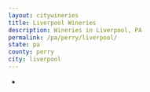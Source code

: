 ```yaml
---
layout: citywineries
title: Liverpool Wineries
description: Wineries in Liverpool, PA
permalink: /pa/perry/liverpool/
state: pa
county: perry
city: liverpool
---
```

-
